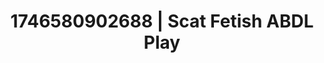 ---
categories:
- Erotic vulnerability
- Erotic adventure
- AI-generated
- Close contact
- Dirty whispers
- Lip biting
- ASMR
- Cosplay
image: /assets/images/1746580902688.jpg
layout: post
seo:
  description: Featured content with sensual Scat Fetish, ABDL Play. HD images available.
  keywords: Scat Fetish, ABDL Play
  og_image: /assets/images/1746580902688.jpg
  schema_type: VisualArtwork
tags:
- ABDL Play
- Scat Fetish
- '#1746580902688'
title: 1746580902688 | Scat Fetish ABDL Play
---